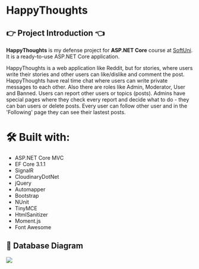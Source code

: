 # HappyThoughts

## :point_right: Project Introduction :point_left:
**HappyThoughts** is my defense project for **ASP.NET Core** course at [SoftUni](https://softuni.bg/trainings/2796/asp-net-core-february-2020). It is a ready-to-use ASP.NET Core application.

HappyThoughts is a web application like Reddit, but for stories, where users write their stories and other users can like/dislike and comment the post. HappyThoughts have real time chat where users can write private messages to each other. Also there are roles like Admin, Moderator, User and Banned. Users can report other users or topics (posts). Admins have special pages where they check every report and decide what to do - they can ban users or delete posts. Every user can follow other user and in the 'Following' page they can see their lastest posts.

# 🛠 Built with:
* ASP.NET Core MVC
* EF Core 3.1.1
* SignalR
* CloudinaryDotNet
* jQuery
* Automapper
* Bootstrap
* NUnit
* TinyMCE
* HtmlSanitizer
* Moment.js
* Font Awesome

## :floppy_disk: Database Diagram
![](https://res.cloudinary.com/doyjshrjs/image/upload/v1602600821/happythoughts-database-diagram_xoloqd.png)